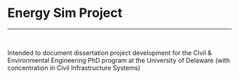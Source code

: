 # Energy Sim Project
-- --
<br>

Intended to document dissertation project development for the Civil &amp; Environmental Engineering PhD program at the University of Delaware (with concentration in Civil Infrastructure Systems) 
